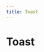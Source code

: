 ```yaml
---
title: Toast
---
```



# Toast


<ClientOnly>
  <toast-demos-1></toast-demos-1>
</ClientOnly>
<ClientOnly>
  <toast-demos-2></toast-demos-2>
</ClientOnly>
<ClientOnly>
  <toast-demos-3></toast-demos-3>
</ClientOnly>